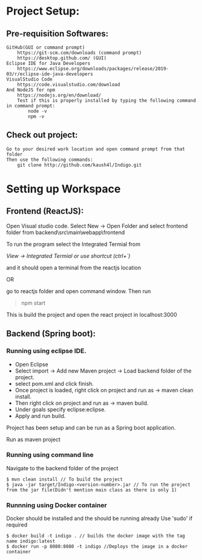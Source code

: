 
# Project Setup:

## Pre-requisition Softwares:
	GitHub(GUI or command prompt)
		https://git-scm.com/downloads (command prompt)
		https://desktop.github.com/ (GUI)
	Eclipse IDE for Java Developers
		https://www.eclipse.org/downloads/packages/release/2019-03/r/eclipse-ide-java-developers
	VisualStudio Code
		https://code.visualstudio.com/download
	And NodeJS for npm
		https://nodejs.org/en/download/
		Test if this is properly installed by typing the following command in command prompt:
			node -v
			npm -v
		
## Check out project:
	Go to your desired work location and open command prompt from that folder
	Then use the following commands:	
		git clone http://github.com/kaush4l/Indigo.git

# Setting up Workspace
## Frontend (ReactJS):
Open Visual studio code.
Select New → Open Folder and select frontend folder from backend\src\main\webapp\frontend

To run the program select the Integrated Termial from 

_*View → Integrated Termial or use shortcut (ctrl+`)*_ 

and it should open a terminal from the reactjs location

OR 

go to reactjs folder and open command window.
Then run
>	npm start 

This is build the project and open the react project in localhost:3000 


## Backend (Spring boot):

### Running using eclipse IDE.
- Open Eclipse
- Select import -> Add new Maven project -> Load backend folder of the project.
- select pom.xml and click finish.
- Once project is loaded, right click on project and run as → maven clean install.
- Then right click on project and run as → maven build.
- Under goals specify eclipse:eclipse.
- Apply and run build.

Project has been setup and can be run as a Spring boot application.

Run as maven project

### Running using command line

Navigate to the backend folder of the project
~~~
$ mvn clean install // To build the project
$ java -jar target/Indigo-<version-number>.jar // To run the project from the jar file(Didn't mention main class as there is only 1)
~~~

### Runnning using Docker container

Docker should be installed and the should be running already
Use 'sudo' if required

~~~
$ docker build -t indigo . // builds the docker image with the tag name indigo:latest
$ docker run -p 8080:8080 -t indigo //Deploys the image in a docker container
~~~
